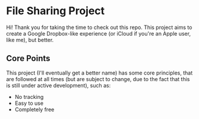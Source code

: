 # File Sharing Project
Hi! Thank you for taking the time to check out this repo.
This project aims to create a Google Dropbox-like experience (or iCloud if you're an Apple user, like me), but better.
## Core Points
This project (I'll eventually get a better name) has some core principles, that are followed at all times (but are subject to change, due to the fact that this is still under active development), such as:
- No tracking
- Easy to use
- Completely free
